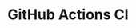 # GitHub Actions CI


































































































































































































































































































































































































































































































































































































































































































































































































































































































































































































































































































































































































































































































































































































































































































































































































































































































































































































































































































































































































































































































































































































































































